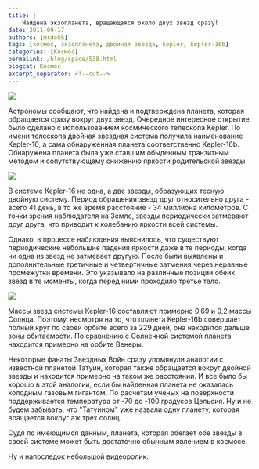 ```yaml
---
title: |
    Найдена экзопланета, вращающаяся около двух звезд сразу!
date: 2011-09-17
authors: [mrdekk]
tags: [космос, экзопланета, двойная звезда, kepler, kepler-16b]
categories: [Космос]
permalink: /blog/space/538.html
blogcat: Космос
excerpt_separator: <!--cut-->
---
```



![](http://itw66.ru/uploads/images/00/00/01/2011/09/17/30c9d7.jpg)


Астрономы сообщают, что найдена и подтверждена планета, которая обращается сразу вокруг двух звезд. Очередное интересное открытие было сделано с использованием космического телескопа Kepler. По имени телескопа двойная звездная система получила наименование Kepler-16, а сама обнаруженная планета соответственно Kepler-16b. Обнаружена планета была уже ставшим обыденным транзитным методом и сопутствующему снижению яркости родительской звезды.


<!--cut-->



![](http://itw66.ru/uploads/images/00/00/01/2011/09/17/24217f.jpg)


В системе Kepler-16 не одна, а две звезды, образующих тесную двойную систему. Период обращения звезд друг относительно друга - всего 41 день, в то же время расстояние - 34 миллиона километров. С точки зрения наблюдателя на Земле, звезды периодически затмевают друг друга, что приводит к колебанию яркости всей системы. 

Однако, в процессе наблюдения выяснилось, что существуют периодические небольшие падения яркости даже в те периоды, когда ни одна из звезд не затмевает другую. После были выявлены и дополнительные третичные и четвертичные затмения через неравные промежутки времени. Это указывало на различные позиции обеих звезд в те моменты, когда перед ними проходило третье тело.


![](http://itw66.ru/uploads/images/00/00/01/2011/09/17/d4c46a.jpg)


Массы звезд системы Kepler-16 составляют примерно 0,69 и 0,2 массы Солнца. Поэтому, несмотря на то, что планета Kepler-16b совершает полный круг по своей орбите всего за 229 дней, она находится дальше зоны обитаемости. По сравнению с Солнечной системой планета находится примерно на орбите Венеры. 

Некоторые фанаты Звездных Войн сразу упомянули аналогии с известной планетой Татуин, которая также обращается вокруг двойной звезды и находится примерно на таком же расстоянии. И все было бы хорошо в этой аналогии, если бы найденная планета не оказалась холодным газовым гигантом. По расчетам ученых на поверхности поддерживается температура от -70 до -100 градусов Цельсия. Ну и не будем забывать, что "Татуином" уже назвали одну планету, которая вращается вокруг аж трех солнц.

Судя по имеющимся данным, планета, которая обегает обе звезды в своей системе может быть достаточно обычным явлением в космосе.

Ну и напоследок небольшой видеоролик:

<object width="560" height="315"><param name="movie" value="http://www.youtube.com/v/njTxJbSVjFo?version=3&amp;hl=ru_RU"></param><param name="allowFullScreen" value="true"></param><param name="allowscriptaccess" value="always"></param><embed src="http://www.youtube.com/v/njTxJbSVjFo?version=3&amp;hl=ru_RU" type="application/x-shockwave-flash" width="560" height="315" allowscriptaccess="always" allowfullscreen="true"></embed></object>
